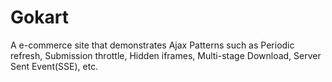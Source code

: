 # Gokart
A e-commerce site that demonstrates Ajax Patterns such as Periodic refresh, Submission throttle, Hidden iframes, Multi-stage Download, Server Sent Event(SSE), etc.
